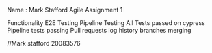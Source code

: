Name : Mark Stafford 
Agile Assignment 1 

Functionality
E2E Testing 
Pipeline Testing
All Tests passed on cypress
Pipeline tests passing 
Pull requests
log history 
branches
merging 

//Mark stafford 20083576